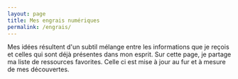 ```yaml
---
layout: page
title: Mes engrais numériques
permalink: /engrais/
---
```


Mes idées résultent d'un subtil mélange entre les informations que je reçois et celles qui sont déjà présentes dans mon esprit. Sur cette page, je partage ma liste de ressources favorites. Celle ci est mise à jour au fur et à mesure de mes découvertes.